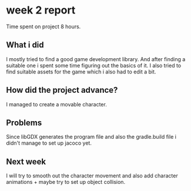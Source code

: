 # week 2 report
Time spent on project 8 hours.

## What i did

I mostly tried to find a good game development library. And after finding a suitable one i spent some time figuring out the basics of it. I also tried to find suitable assets for the game  which i also had to edit a bit.

## How did the project advance?

I managed to create a movable character.

## Problems

Since libGDX generates the program file and also the gradle.build file i didn't manage to set up jacoco yet.

## Next week

I will try to smooth out the character movement and also add character animations + maybe try to set up object collision.
